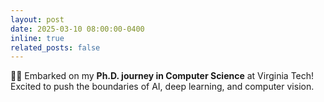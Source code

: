 ```yaml
---
layout: post
date: 2025-03-10 08:00:00-0400
inline: true
related_posts: false
---
```


:man_student: Embarked on my **Ph.D. journey in Computer Science** at Virginia Tech! Excited to push the boundaries of AI, deep learning, and computer vision.
